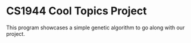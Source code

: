 # CS1944 Cool Topics Project

This program showcases a simple genetic algorithm to go along with our project.
